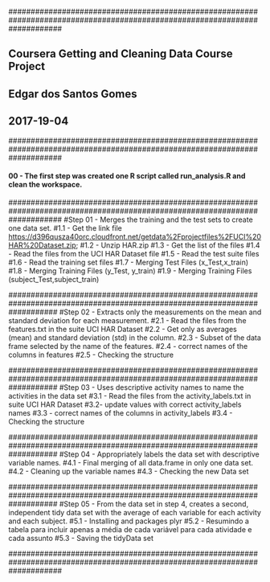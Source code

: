 ############################################################################################################################
## Coursera Getting and Cleaning Data Course Project
## Edgar dos Santos Gomes
## 2017-19-04

############################################################################################################################
#### 00 - The first step was created one R script called run_analysis.R and clean the workspace.

############################################################################################################################
#Step 01 - Merges the training and the test sets to create one data set.
	#1.1 - Get the link file https://d396qusza40orc.cloudfront.net/getdata%2Fprojectfiles%2FUCI%20HAR%20Dataset.zip;
	#1.2 - Unzip HAR.zip
	#1.3 - Get the list of the files
	#1.4 - Read the files from the UCI HAR Dataset file
	#1.5 - Read the test suite files
	#1.6 - Read the training set files
	#1.7 - Merging Test Files (x_Test,x_train)
	#1.8 - Merging Training Files (y_Test, y_train)
	#1.9 - Merging Training Files (subject_Test,subject_train)

###########################################################################################################################
#Step 02 - Extracts only the measurements on the mean and standard deviation for each measurement.
	#2.1 - Read the files from the features.txt in the suite UCI HAR Dataset
	#2.2 - Get only as averages (mean) and standard deviation (std) in the column.
	#2.3 - Subset of the data frame selected by the name of the features.
	#2.4 - correct names of the columns  in features
	#2.5 - Checking the structure

###########################################################################################################################
#Step 03 - Uses descriptive activity names to name the activities in the data set
	#3.1 - Read the files from the activity_labels.txt in suite UCI HAR Dataset
	#3.2- update values with correct activity_labels names
	#3.3 - correct names of the columns in activity_labels
	#3.4 - Checking the structure

###########################################################################################################################
#Step 04 - Appropriately labels the data set with descriptive variable names.
	#4.1 - Final merging of all data.frame in only one data set.
	#4.2 - Cleaning up the variable names
	#4.3 - Checking the new Data set
 
###########################################################################################################################
#Step 05 - From the data set in step 4, creates a second, independent tidy data set with the average of each variable for each activity and each subject.
	#5.1 - Installing and  packages plyr
	#5.2 - Resumindo a tabela para incluir apenas a média de cada variável para cada atividade e cada assunto
	#5.3 - Saving the tidyData set

############################################################################################################################
